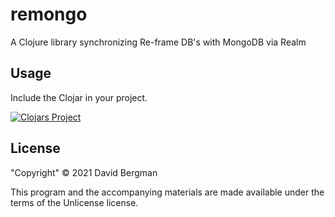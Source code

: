 # remongo

A Clojure library synchronizing Re-frame DB's with MongoDB via Realm

## Usage

Include the Clojar in your project.

[![Clojars Project](https://img.shields.io/clojars/v/org.clojars.davber/remongo.svg)](https://clojars.org/org.clojars.davber/remongo)

## License

"Copyright" © 2021 David Bergman

This program and the accompanying materials are made available under the
terms of the Unlicense license.